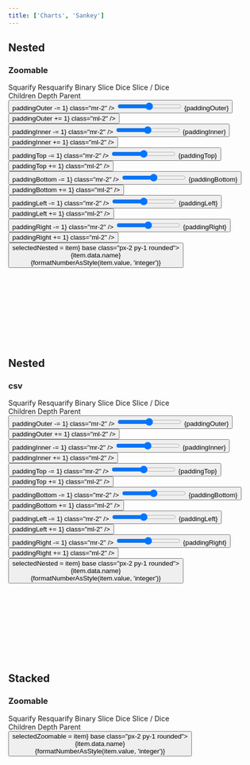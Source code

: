 ```yaml
---
title: ['Charts', 'Sankey']
---
```


<script lang="ts">
	import { fade } from 'svelte/transition';
	import { hierarchy, stratify } from 'd3-hierarchy';
	import { scaleSequential, scaleOrdinal } from 'd3-scale';
	import * as chromatic from 'd3-scale-chromatic';
	import { hsl } from 'd3-color';

	import { mdiChevronLeft, mdiChevronRight } from '@mdi/js';

	import { Button, Breadcrumb, Field, Tabs, Tab } from 'svelte-ux';
	import { formatDate, PeriodType } from 'svelte-ux/utils/date';
	import { formatNumberAsStyle } from 'svelte-ux/utils/number';

	import Chart, { Svg } from '$lib/components/Chart.svelte';
	import Group from '$lib/components/Group.svelte';
	import Rect from '$lib/components/Rect.svelte';
	import RectClipPath from '$lib/components/RectClipPath.svelte';
	import Text from '$lib/components/Text.svelte';
	import Treemap from '$lib/components/Treemap.svelte';
	import { findAncestor } from '$lib/utils/hierarchy';
	import { isNodeVisible } from '$lib/utils/treemap';

	import Preview from '$lib/docs/Preview.svelte';

	import { simpleData, complexData } from './data/hierarchy';
	import flareCsv from './data/flare.csv'

	const complexDataHierarchy = hierarchy(complexData)
		.sum((d) => d.value)
		.sort((a, b) => b.value - a.value);

	const processedCsv = flareCsv
		.map(d => {
			return {
				...d,
				name: d.name.split(".").pop(),
				path: d.name.replace(/\./g, '/')
			}
		})
	const csvHierarchy = stratify().path(d => d.path)(processedCsv)
		.sum(d => d.size)
		.sort((a, b) => b.value - a.value);

	let tile = 'squarify'
	let colorBy = 'children';

	let selectedNested = null;
	let selectedZoomable = null;
	let paddingOuter = 4;
	let paddingInner = 4;
	let paddingTop = 20;
	let paddingBottom = 0;
	let paddingLeft = 0;
	let paddingRight = 0;

	const sequentialColor = scaleSequential([4, -1], chromatic.interpolateGnBu)
	// filter out hard to see yellow and green
	const ordinalColor = scaleOrdinal(chromatic.schemeSpectral[9].filter(c => hsl(c).h < 60 || hsl(c).h > 90))
	// const ordinalColor = scaleOrdinal(chromatic.schemeCategory10)

	function getNodeColor(node, colorBy) {
		switch (colorBy) {
			case 'children':
				return node.children ? '#ccc' : '#ddd'
			case 'depth':
				return sequentialColor(node.depth);
			case 'parent':
				const colorParent = findAncestor(node, n => n.depth === 1)
				return colorParent ? hsl(ordinalColor((colorParent).data.name)).brighter(node.depth * .3) : '#ddd'
		}
	}
</script>

## Nested

### Zoomable

<div class="grid gap-1 mb-4">
	<div class="grid grid-cols-[6fr,3fr] gap-1">
		<Field label="Tile">
			<Tabs bind:selected={tile} contained class="w-full">
				<div class="tabList w-full border h-8">
					<Tab value="squarify">Squarify</Tab>
					<Tab value="resquarify">Resquarify</Tab>
					<Tab value="binary">Binary</Tab>
					<Tab value="slice">Slice</Tab>
					<Tab value="dice">Dice</Tab>
					<Tab value="sliceDice">Slice / Dice</Tab>
				</div>
			</Tabs>
		</Field>
		<Field label="Color By">
			<Tabs bind:selected={colorBy} contained class="w-full">
				<div class="tabList w-full border h-8">
					<Tab value="children">Children</Tab>
					<Tab value="depth">Depth</Tab>
					<Tab value="parent">Parent</Tab>
				</div>
			</Tabs>
		</Field>
	</div>
	<div class="grid grid-cols-2 gap-2">
		<Field label="Padding Outer" let:id>
			<Button icon={mdiChevronLeft} on:click={() => paddingOuter -= 1} class="mr-2" />
			<input type="range" bind:value={paddingOuter} min={0} max={100} {id} class="h-6 w-full" /> <span class="ml-4 text-sm text-black/50">{paddingOuter}</span>
			<Button icon={mdiChevronRight} on:click={() => paddingOuter += 1} class="ml-2" />
		</Field>
		<Field label="Padding Inner" let:id>
			<Button icon={mdiChevronLeft} on:click={() => paddingInner -= 1} class="mr-2" />
			<input type="range" bind:value={paddingInner} min={0} max={100} {id} class="h-6 w-full" /> <span class="ml-4 text-sm text-black/50">{paddingInner}</span>
			<Button icon={mdiChevronRight} on:click={() => paddingInner += 1} class="ml-2" />
		</Field>
	</div>
	<div class="grid grid-cols-4 gap-2">
		<Field label="Padding Top" let:id>
			<Button icon={mdiChevronLeft} on:click={() => paddingTop -= 1} class="mr-2" />
			<input type="range" bind:value={paddingTop} min={0} max={100} {id} class="h-6 w-full" /> <span class="ml-4 text-sm text-black/50">{paddingTop}</span>
			<Button icon={mdiChevronRight} on:click={() => paddingTop += 1} class="ml-2" />
		</Field>
		<Field label="Padding Bottom" let:id>
			<Button icon={mdiChevronLeft} on:click={() => paddingBottom -= 1} class="mr-2" />
			<input type="range" bind:value={paddingBottom} min={0} max={100} {id} class="h-6 w-full" /> <span class="ml-4 text-sm text-black/50">{paddingBottom}</span>
			<Button icon={mdiChevronRight} on:click={() => paddingBottom += 1} class="ml-2" />
		</Field>
		<Field label="Padding Left" let:id>
			<Button icon={mdiChevronLeft} on:click={() => paddingLeft -= 1} class="mr-2" />
			<input type="range" bind:value={paddingLeft} min={0} max={100} {id} class="h-6 w-full" /> <span class="ml-4 text-sm text-black/50">{paddingLeft}</span>
			<Button icon={mdiChevronRight} on:click={() => paddingLeft += 1} class="ml-2" />
		</Field>
		<Field label="Padding Right" let:id>
			<Button icon={mdiChevronLeft} on:click={() => paddingRight -= 1} class="mr-2" />
			<input type="range" bind:value={paddingRight} min={0} max={100} {id} class="h-6 w-full" /> <span class="ml-4 text-sm text-black/50">{paddingRight}</span>
			<Button icon={mdiChevronRight} on:click={() => paddingRight += 1} class="ml-2" />
		</Field>
	</div>
</div>

<Preview>
	<Breadcrumb items={selectedNested?.ancestors().reverse() ?? []}>
		<Button slot="item" let:item on:click={() => selectedNested = item} base class="px-2 py-1 rounded">
			<div class="text-left">
				<div class="text-sm">{item.data.name}</div>
				<div class="text-xs text-black/50">{formatNumberAsStyle(item.value, 'integer')}</div>
			</div>
		</Button>
	</Breadcrumb>
	<div class="h-[800px] p-4 border rounded">
		<Chart data={complexDataHierarchy.copy()}>
			<Svg>
				<Treemap {tile} bind:selected={selectedNested} {paddingOuter} {paddingInner} {paddingTop} {paddingBottom} {paddingLeft} {paddingRight}>
					<Group slot="node" let:node let:rect x={rect.x} y={rect.y} on:click={() => node.children ? selectedNested = node : null}>
						{@const nodeColor = getNodeColor(node, colorBy)}
						<g transition:fade={{ duration: 600 }}>
							<Rect
								width={rect.width}
								height={rect.height}
								stroke={hsl(nodeColor).darker(colorBy === 'children' ? 0.5 : 1)}
								fill={nodeColor}
								rx={5}
							/>
							<RectClipPath width={rect.width} height={rect.height}>
								<text x={4} y={16 * 0.6 + 4} style="font-size: 0.6rem; font-weight: 500">
									<tspan>{node.data.name}</tspan>
									{#if node.children}
										<tspan style="font-size: 0.5rem; font-weight: 200">{formatNumberAsStyle(node.value, 'integer')}</tspan>
									{/if}
								</text>
								{#if !node.children}
									<Text
										value={formatNumberAsStyle(node.value, 'integer')}
										style="font-size: 0.5rem; font-weight: 200"
										verticalAnchor="start"
										x={4}
										y={16}
									/>
								{/if}
							</RectClipPath>
						</g>
					</Group>
				</Treemap>
			</Svg>
		</Chart>
	</div>
</Preview>

## Nested

### csv

<div class="grid gap-1 mb-4">
	<div class="grid grid-cols-[6fr,3fr] gap-1">
		<Field label="Tile">
			<Tabs bind:selected={tile} contained class="w-full">
				<div class="tabList w-full border h-8">
					<Tab value="squarify">Squarify</Tab>
					<Tab value="resquarify">Resquarify</Tab>
					<Tab value="binary">Binary</Tab>
					<Tab value="slice">Slice</Tab>
					<Tab value="dice">Dice</Tab>
					<Tab value="sliceDice">Slice / Dice</Tab>
				</div>
			</Tabs>
		</Field>
		<Field label="Color By">
			<Tabs bind:selected={colorBy} contained class="w-full">
				<div class="tabList w-full border h-8">
					<Tab value="children">Children</Tab>
					<Tab value="depth">Depth</Tab>
					<Tab value="parent">Parent</Tab>
				</div>
			</Tabs>
		</Field>
	</div>
	<div class="grid grid-cols-2 gap-2">
		<Field label="Padding Outer" let:id>
			<Button icon={mdiChevronLeft} on:click={() => paddingOuter -= 1} class="mr-2" />
			<input type="range" bind:value={paddingOuter} min={0} max={100} {id} class="h-6 w-full" /> <span class="ml-4 text-sm text-black/50">{paddingOuter}</span>
			<Button icon={mdiChevronRight} on:click={() => paddingOuter += 1} class="ml-2" />
		</Field>
		<Field label="Padding Inner" let:id>
			<Button icon={mdiChevronLeft} on:click={() => paddingInner -= 1} class="mr-2" />
			<input type="range" bind:value={paddingInner} min={0} max={100} {id} class="h-6 w-full" /> <span class="ml-4 text-sm text-black/50">{paddingInner}</span>
			<Button icon={mdiChevronRight} on:click={() => paddingInner += 1} class="ml-2" />
		</Field>
	</div>
	<div class="grid grid-cols-4 gap-2">
		<Field label="Padding Top" let:id>
			<Button icon={mdiChevronLeft} on:click={() => paddingTop -= 1} class="mr-2" />
			<input type="range" bind:value={paddingTop} min={0} max={100} {id} class="h-6 w-full" /> <span class="ml-4 text-sm text-black/50">{paddingTop}</span>
			<Button icon={mdiChevronRight} on:click={() => paddingTop += 1} class="ml-2" />
		</Field>
		<Field label="Padding Bottom" let:id>
			<Button icon={mdiChevronLeft} on:click={() => paddingBottom -= 1} class="mr-2" />
			<input type="range" bind:value={paddingBottom} min={0} max={100} {id} class="h-6 w-full" /> <span class="ml-4 text-sm text-black/50">{paddingBottom}</span>
			<Button icon={mdiChevronRight} on:click={() => paddingBottom += 1} class="ml-2" />
		</Field>
		<Field label="Padding Left" let:id>
			<Button icon={mdiChevronLeft} on:click={() => paddingLeft -= 1} class="mr-2" />
			<input type="range" bind:value={paddingLeft} min={0} max={100} {id} class="h-6 w-full" /> <span class="ml-4 text-sm text-black/50">{paddingLeft}</span>
			<Button icon={mdiChevronRight} on:click={() => paddingLeft += 1} class="ml-2" />
		</Field>
		<Field label="Padding Right" let:id>
			<Button icon={mdiChevronLeft} on:click={() => paddingRight -= 1} class="mr-2" />
			<input type="range" bind:value={paddingRight} min={0} max={100} {id} class="h-6 w-full" /> <span class="ml-4 text-sm text-black/50">{paddingRight}</span>
			<Button icon={mdiChevronRight} on:click={() => paddingRight += 1} class="ml-2" />
		</Field>
	</div>
</div>

<Preview>
	<Breadcrumb items={selectedNested?.ancestors().reverse() ?? []}>
		<Button slot="item" let:item on:click={() => selectedNested = item} base class="px-2 py-1 rounded">
			<div class="text-left">
				<div class="text-sm">{item.data.name}</div>
				<div class="text-xs text-black/50">{formatNumberAsStyle(item.value, 'integer')}</div>
			</div>
		</Button>
	</Breadcrumb>
	<div class="h-[800px] p-4 border rounded">
		<Chart data={csvHierarchy}>
			<Svg>
				<Treemap {tile} bind:selected={selectedNested} {paddingOuter} {paddingInner} {paddingTop} {paddingBottom} {paddingLeft} {paddingRight}>
					<Group slot="node" let:node let:rect x={rect.x} y={rect.y} on:click={() => node.children ? selectedNested = node : null}>
						{@const nodeColor = getNodeColor(node, colorBy)}
						<g transition:fade={{ duration: 600 }}>
							<Rect
								width={rect.width}
								height={rect.height}
								stroke={hsl(nodeColor).darker(colorBy === 'children' ? 0.5 : 1)}
								fill={nodeColor}
								rx={5}
							/>
							<RectClipPath width={rect.width} height={rect.height}>
								<text x={4} y={16 * 0.6 + 4} style="font-size: 0.6rem; font-weight: 500">
									<tspan>{node.data.name}</tspan>
									{#if node.children}
										<tspan style="font-size: 0.5rem; font-weight: 200">{formatNumberAsStyle(node.value, 'integer')}</tspan>
									{/if}
								</text>
								{#if !node.children}
									<Text
										value={formatNumberAsStyle(node.value, 'integer')}
										style="font-size: 0.5rem; font-weight: 200"
										verticalAnchor="start"
										x={4}
										y={16}
									/>
								{/if}
							</RectClipPath>
						</g>
					</Group>
				</Treemap>
			</Svg>
		</Chart>
	</div>
</Preview>

## Stacked

### Zoomable

<div class="grid grid-flow-col gap-4 mb-4">
	<div class="grid grid-cols-[6fr,3fr] gap-2">
		<Field label="Tile">
			<Tabs bind:selected={tile} contained class="w-full">
				<div class="tabList w-full border h-8">
					<Tab value="squarify">Squarify</Tab>
					<Tab value="resquarify">Resquarify</Tab>
					<Tab value="binary">Binary</Tab>
					<Tab value="slice">Slice</Tab>
					<Tab value="dice">Dice</Tab>
					<Tab value="sliceDice">Slice / Dice</Tab>
				</div>
			</Tabs>
		</Field>
		<Field label="Color By">
			<Tabs bind:selected={colorBy} contained class="w-full">
				<div class="tabList w-full border h-8">
					<Tab value="children">Children</Tab>
					<Tab value="depth">Depth</Tab>
					<Tab value="parent">Parent</Tab>
				</div>
			</Tabs>
		</Field>
	</div>
</div>

<Preview>
	<Breadcrumb items={selectedZoomable?.ancestors().reverse() ?? []}>
		<Button slot="item" let:item on:click={() => selectedZoomable = item} base class="px-2 py-1 rounded">
			<div class="text-left">
				<div class="text-sm">{item.data.name}</div>
				<div class="text-xs text-black/50">{formatNumberAsStyle(item.value, 'integer')}</div>
			</div>
		</Button>
	</Breadcrumb>
    <div class="h-[600px] p-4 border rounded">
    	<Chart data={complexDataHierarchy.copy()}>
    		<Svg>
    			<Treemap {tile} bind:selected={selectedZoomable}>
						<Group slot="node" let:node let:rect x={rect.x} y={rect.y} on:click={() => node.children ? selectedZoomable = node : null}>
								<RectClipPath width={rect.width} height={rect.height}>
									{@const nodeColor = getNodeColor(node, colorBy)}
									{#if isNodeVisible(node, selectedZoomable)}
										<g transition:fade={{ duration: 600 }}>
											<Rect
												width={rect.width}
												height={rect.height}
												stroke={hsl(nodeColor).darker(colorBy === 'children' ? 0.5 : 1)}
												fill={nodeColor}
												rx={5}
											/>
												<Text
													value="{node.data.name} ({node.children?.length ?? 0})"
													style="font-size: 0.6rem; font-weight: 500"
													verticalAnchor="start"
													x={4}
													y={2}
												/>
												<Text
													value={formatNumberAsStyle(node.value, 'integer')}
													style="font-size: 0.5rem; font-weight: 200"
													verticalAnchor="start"
													x={4}
													y={16}
												/>
										</g>
									{/if}
							</RectClipPath>
						</Group>
    			</Treemap>
    		</Svg>
    	</Chart>
    </div>
</Preview>
